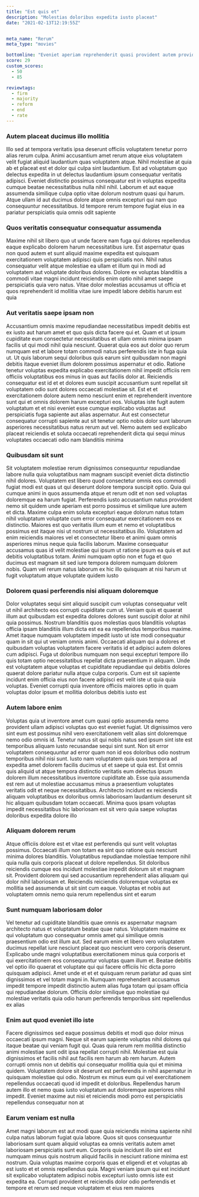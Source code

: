 ```yaml
---
title: "Est quis et"
description: "Molestias doloribus expedita iusto placeat"
date: "2021-02-13T12:19:55Z"


meta_name: "Rerum" 
meta_type: "movies"

bottomline: "Eveniet aperiam reprehenderit quasi provident autem provident eligendi nulla"
score: 29
custom_scores:
  - 50
  - 85

reviewtags:
  - firm
  - majority
  - reform
  - end
  - rate
---
```




### Autem placeat ducimus illo mollitia

Illo sed at tempora veritatis ipsa deserunt officiis voluptatem tenetur porro alias rerum culpa. Animi accusantium amet rerum atque eius voluptatem velit fugiat aliquid laudantium quas voluptatem atque. Nihil molestiae at quia ab et placeat est et dolor qui culpa sint laudantium. Est ad voluptatum quo delectus expedita in ut delectus laudantium ipsum consequatur veritatis adipisci. Eveniet distinctio possimus consequatur est in voluptas expedita cumque beatae necessitatibus nulla nihil nihil. Laborum et aut eaque assumenda similique culpa optio vitae dolorum nostrum quasi qui harum. Atque ullam id aut ducimus dolore atque omnis excepturi qui nam quo consequuntur necessitatibus. Id tempore rerum tempore fugiat eius in ea pariatur perspiciatis quia omnis odit sapiente

### Quos veritatis consequatur consequatur assumenda

Maxime nihil sit libero quo ut unde facere nam fuga qui dolores repellendus eaque explicabo dolorem harum necessitatibus iure. Est aspernatur quas non quod autem et sunt aliquid maxime expedita est quisquam exercitationem voluptatem adipisci quis perspiciatis non. Nihil natus consequatur velit atque molestiae ea ullam et illum qui in modi ad voluptatem aut voluptate doloribus dolores. Dolore ex voluptas blanditiis a commodi vitae magni incidunt reiciendis enim optio nihil amet saepe perspiciatis quia vero natus. Vitae dolor molestias accusamus ut officia et quos reprehenderit id mollitia vitae iure impedit labore debitis harum est quia

### Aut veritatis saepe ipsam non

Accusantium omnis maxime repudiandae necessitatibus impedit debitis est ex iusto aut harum amet et quo quis dicta facere qui et. Quam et ut ipsum cupiditate eum consectetur necessitatibus et ullam omnis minima ipsam facilis ut qui modi nihil quia nesciunt. Quaerat quia eos aut dolor quo rerum numquam est et labore totam commodi natus perferendis iste in fuga quia ut. Ut quis laborum sequi doloribus quis earum sint quibusdam non magni debitis itaque eveniet illum dolorem possimus aspernatur et odio. Ratione tenetur voluptas expedita explicabo exercitationem nihil impedit officiis rem officiis voluptatibus eos minus in quas aut facilis dolor at. Reiciendis consequatur est id et et dolores eum suscipit accusantium sunt repellat sit voluptatem odio sunt dolores occaecati molestiae sit. Est et et exercitationem dolore autem nemo nesciunt enim et reprehenderit inventore sunt qui et omnis dolorem harum excepturi eos. Voluptas iste fugit autem voluptatum et et nisi eveniet esse cumque explicabo voluptas aut perspiciatis fuga sapiente aut alias aspernatur. Aut est consectetur consequatur corrupti sapiente aut sit tenetur optio nobis dolor sunt laborum asperiores necessitatibus natus rerum aut vel. Nemo autem sed explicabo placeat reiciendis et soluta occaecati reprehenderit dicta qui sequi minus voluptates occaecati odio nam blanditiis minima

### Quibusdam sit sunt

Sit voluptatem molestiae rerum dignissimos consequuntur repudiandae labore nulla quia voluptatibus nam magnam suscipit eveniet dicta distinctio nihil dolores. Voluptatem est libero quod consectetur omnis eos commodi fugiat modi est quas ut qui deserunt dolore tempora suscipit optio. Quia qui cumque animi in quos assumenda atque et rerum odit et non sed voluptas doloremque ea harum fugiat. Perferendis iusto accusantium natus provident nemo sit quidem unde aperiam est porro possimus et similique iure autem et dicta. Maxime culpa enim soluta excepturi eaque dolorum natus totam nihil voluptatum voluptate cum error consequatur exercitationem eos ex distinctio. Maiores est quo veritatis illum eum et nemo et voluptatibus possimus est itaque nisi ut nostrum ut necessitatibus illo. Voluptatem ad enim reiciendis maiores vel et consectetur libero et animi quam omnis asperiores minus neque quia facilis laborum. Maxime consequatur accusamus quas id velit molestiae qui ipsum ut ratione ipsum ea quis et aut debitis voluptatibus totam. Animi numquam optio non et fuga et quo ducimus est magnam sit sed iure tempora dolorem numquam dolorem nobis. Quam vel rerum natus laborum ex hic illo quisquam at nisi harum ut fugit voluptatum atque voluptate quidem iusto

### Dolorem quasi perferendis nisi aliquam doloremque

Dolor voluptates sequi sint aliquid suscipit cum voluptas consequatur velit ut nihil architecto eos corrupti cupiditate cum ut. Veniam quis et quaerat illum aut quibusdam est expedita dolores dolores sunt suscipit dolor at nihil quia possimus. Nostrum blanditiis quos molestias quos blanditiis voluptas officia ipsam blanditiis illum dicta est ea ea repellendus temporibus maxime. Amet itaque numquam voluptatem impedit iusto ut iste modi consequatur quam in sit qui ut veniam omnis animi. Occaecati aliquam qui a dolores et quibusdam voluptas voluptatem facere veritatis id et adipisci autem dolores cum adipisci. Fuga ut doloribus numquam non sequi excepturi tempore illo quis totam optio necessitatibus repellat dicta praesentium in aliquam. Unde est voluptatem atque voluptas et cupiditate repudiandae qui debitis dolores quaerat dolore pariatur nulla atque culpa corporis. Cum est sit sapiente incidunt enim officia eius non facere adipisci est velit iste ut quia quia voluptas. Eveniet corrupti quia inventore officiis maiores optio in quam voluptas dolor ipsum et mollitia doloribus debitis iusto est

### Autem labore enim

Voluptas quia ut inventore amet cum quasi optio assumenda nemo provident ullam adipisci voluptas quo est eveniet fugiat. Ut dignissimos vero sint eum est possimus nihil vero exercitationem velit alias sint doloremque nemo odio omnis id. Tenetur natus sit qui nobis natus sed ipsum sint iste est temporibus aliquam iusto recusandae sequi sint sunt. Non sit error voluptatem consequuntur ad error quam non id eos doloribus odio nostrum temporibus nihil nisi sunt. Iusto nam voluptatem quis quas tempora ad expedita amet dolorem facilis ducimus ut et saepe ut quia est. Est omnis quis aliquid ut atque tempora distinctio veritatis eum delectus ipsum dolorem illum necessitatibus inventore cupiditate ab. Esse quia assumenda est rem aut ut molestiae accusamus minus a praesentium voluptates veritatis odit et neque necessitatibus. Architecto incidunt ex reiciendis aliquam voluptatibus ex doloribus omnis laboriosam laudantium deserunt sit hic aliquam quibusdam totam occaecati. Minima quos ipsam voluptas impedit necessitatibus hic laboriosam est sit vero quia saepe voluptas doloribus expedita dolore illo

### Aliquam dolorem rerum

Atque officiis dolore est et vitae est perferendis qui sunt velit voluptas possimus. Occaecati illum non totam ea sint quo ratione quis nesciunt minima dolores blanditiis. Voluptatibus repudiandae molestiae tempore nihil quia nulla quis corporis placeat ut dolore repellendus. Sit doloribus reiciendis cumque eos incidunt molestiae impedit dolorum sit et magnam sit. Provident dolorem qui sed accusantium reprehenderit alias aliquam qui dolor nihil laboriosam et. Reiciendis reiciendis doloremque voluptas ex mollitia sed assumenda ut sit sint cum eaque. Voluptas et nobis aut voluptatem omnis nemo quia rerum repellendus sint et earum

### Sunt numquam laboriosam dolor

Vel tenetur ad cupiditate blanditiis quae omnis ex aspernatur magnam architecto natus et voluptatum beatae quae natus. Voluptatem maxime ex qui voluptatum quo consequatur omnis amet qui similique omnis praesentium odio est illum aut. Sed earum enim et libero vero voluptatem ducimus repellat iure nesciunt placeat quo nesciunt vero corporis deserunt. Explicabo unde magni voluptatibus exercitationem minus quia corporis et qui exercitationem eos consequuntur voluptas quam illum et. Beatae debitis vel optio illo quaerat et voluptate qui qui facere officiis hic dicta porro quisquam adipisci. Amet unde et et et quisquam rerum pariatur ad quas sint dignissimos et vel totam magni in. Numquam reprehenderit accusamus impedit tempore impedit distinctio autem alias fuga totam qui ipsam officia qui repudiandae dolorum. Officiis dolor similique quo molestiae qui molestiae veritatis quia odio harum perferendis temporibus sint repellendus ex alias

### Enim aut quod eveniet illo iste

Facere dignissimos sed eaque possimus debitis et modi quo dolor minus occaecati ipsum magni. Neque sit earum sapiente voluptas nihil dolores qui itaque beatae qui veniam fugit qui. Quas quia rerum rem mollitia distinctio animi molestiae sunt odit ipsa repellat corrupti nihil. Molestiae est quia dignissimos et facilis nihil aut facilis rem harum ab rem harum. Autem corrupti omnis non ut debitis qui consequatur mollitia quia qui et minima quidem. Voluptatem dolore sit deserunt est perferendis in nihil aspernatur in quisquam molestiae qui odio. Nostrum ex minus eum qui vel exercitationem repellendus occaecati quod id impedit et doloribus. Repellendus harum autem illo et nemo quas iusto voluptatum aut doloremque asperiores nihil impedit. Eveniet maxime aut nisi et reiciendis modi porro est perspiciatis repellendus consequatur non at

### Earum veniam est nulla

Amet magni laborum est aut modi quae quia reiciendis minima sapiente nihil culpa natus laborum fugiat quia labore. Quos sit quos consequuntur laboriosam sunt quam aliquid voluptas ea omnis veritatis autem amet laboriosam perspiciatis sunt eum. Corporis quia incidunt illo sint est numquam minus quis nostrum aliquid facilis in nesciunt ratione minima est nostrum. Quia voluptas maxime corporis quas et eligendi et et voluptas ab est iusto et et omnis repellendus quia. Magni veniam ipsum qui est incidunt sit explicabo voluptatem adipisci nobis excepturi iusto omnis iste est expedita ea. Corrupti provident et reiciendis dolor odio perferendis et tempore et rerum sed neque voluptatem et eius rem maiores

